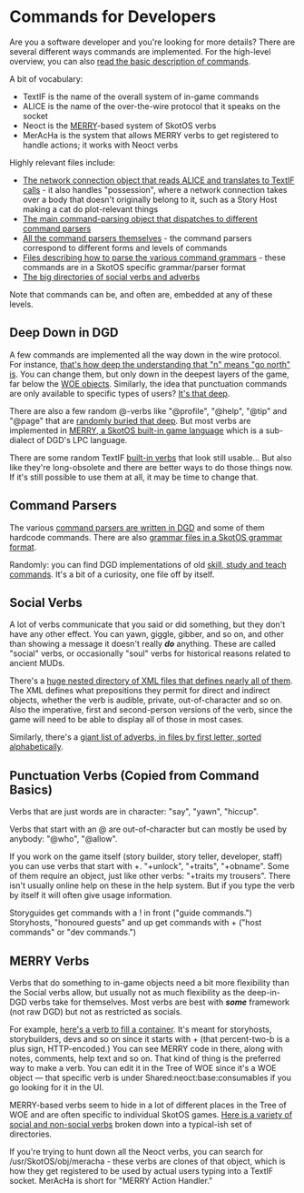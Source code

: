 # Commands for Developers

Are you a software developer and you're looking for more details? There are several different ways commands are implemented. For the high-level overview, you can also [read the basic description of commands](../Basics/Commands.md).

A bit of vocabulary:

* TextIF is the name of the overall system of in-game commands
* ALICE is the name of the over-the-wire protocol that it speaks on the socket
* Neoct is the [MERRY](../Story_Builder/LanguageExplanation.md)-based system of SkotOS verbs
* MerAcHa is the system that allows MERRY verbs to get registered to handle actions; it works with Neoct verbs

Highly relevant files include:

* [The network connection object that reads ALICE and translates to TextIF calls](https://github.com/ChatTheatre/SkotOS/blob/master/skoot/usr/TextIF/obj/user.c) - it also handles "possession", where a network connection takes over a body that doesn't originally belong to it, such as a Story Host making a cat do plot-relevant things
* [The main command-parsing object that dispatches to different command parsers](https://github.com/ChatTheatre/SkotOS/blob/master/skoot/usr/TextIF/main.c)
* [All the command parsers themselves](https://github.com/ChatTheatre/SkotOS/tree/master/skoot/usr/TextIF/sys/parser) - the command parsers correspond to different forms and levels of commands
* [Files describing how to parse the various command grammars](https://github.com/ChatTheatre/SkotOS/tree/master/skoot/usr/TextIF/grammar/) - these commands are in a SkotOS specific grammar/parser format
* [The big directories of social verbs and adverbs](https://github.com/ChatTheatre/SkotOS/tree/master/skoot/data/vault/Socials)

Note that commands can be, and often are, embedded at any of these levels.

## Deep Down in DGD

A few commands are implemented all the way down in the wire protocol. For instance, [that's how deep the understanding that "n" means "go north" is](https://github.com/ChatTheatre/SkotOS/blob/master/skoot/usr/TextIF/obj/user.c#L793). You can change them, but only down in the deepest layers of the game, far below the [WOE objects](../Story_Builder/woe_workflow.md). Similarly, the idea that punctuation commands are only available to specific types of users? [It's that deep](https://github.com/ChatTheatre/SkotOS/blob/master/skoot/usr/TextIF/main.c#L165).

There are also a few random @-verbs like "@profile", "@help", "@tip" and "@page" that are [randomly buried that deep](https://github.com/ChatTheatre/SkotOS/blob/master/skoot/usr/TextIF/main.c#L262). But most verbs are implemented in [MERRY, a SkotOS built-in game language](../Story_Builder/LanguageExplanation.md) which is a sub-dialect of DGD's LPC language.

There are some random TextIF [built-in verbs](https://github.com/ChatTheatre/SkotOS/blob/master/skoot/usr/TextIF/main.c#L327) that look still usable... But also like they're long-obsolete and there are better ways to do those things now. If it's still possible to use them at all, it may be time to change that.

## Command Parsers

The various [command parsers are written in DGD](https://github.com/ChatTheatre/SkotOS/tree/master/skoot/usr/TextIF/sys/parser) and some of them hardcode commands. There are also [grammar files in a SkotOS grammar format](https://github.com/ChatTheatre/SkotOS/tree/master/skoot/usr/TextIF/grammar/).

Randomly: you can find DGD implementations of old [skill, study and teach commands](https://github.com/ChatTheatre/SkotOS/blob/master/skoot/usr/TextIF/sys/cmds/study_teach.c). It's a bit of a curiosity, one file off by itself.

## Social Verbs

A lot of verbs communicate that you said or did something, but they don't have any other effect. You can yawn, giggle, gibber, and so on, and other than showing a message it doesn't really ***do*** anything. These are called "social" verbs, or occasionally "soul" verbs for historical reasons related to ancient MUDs.

There's a [huge nested directory of XML files that defines nearly all of them](https://github.com/ChatTheatre/SkotOS/tree/master/skoot/data/vault/Socials/Verbs). The XML defines what prepositions they permit for direct and indirect objects, whether the verb is audible, private, out-of-character and so on. Also the imperative, first and second-person versions of the verb, since the game will need to be able to display all of those in most cases.

Similarly, there's a [giant list of adverbs, in files by first letter, sorted alphabetically](https://github.com/ChatTheatre/SkotOS/tree/master/skoot/data/vault/Socials/AdvCats/Evokes).

## Punctuation Verbs (Copied from Command Basics)

Verbs that are just words are in character: "say", "yawn", "hiccup".

Verbs that start with an @ are out-of-character but can mostly be used by anybody: "@who", "@allow".

If you work on the game itself (story builder, story teller, developer, staff) you can use verbs that start with +. "+unlock", "+traits", "+obname". Some of them require an object, just like other verbs: "+traits my trousers". There isn't usually online help on these in the help system. But if you type the verb by itself it will often give usage information.

Storyguides get commands with a ! in front ("guide commands.") Storyhosts, "honoured guests" and up get commands with + ("host commands" or "dev commands.")

## MERRY Verbs

Verbs that do something to in-game objects need a bit more flexibility than the Social verbs allow, but usually not as much flexibility as the deep-in-DGD verbs take for themselves. Most verbs are best with ***some*** framework (not raw DGD) but not as restricted as socials.

For example, [here's a verb to fill a container](https://github.com/ChatTheatre/SkotOS/blob/master/skoot/data/vault/Shared/neoct/base/consumables/%252Bfill.xml). It's meant for storyhosts, storybuilders, devs and so on since it starts with + (that percent-two-b is a plus sign, HTTP-encoded.) You can see MERRY code in there, along with notes, comments, help text and so on. That kind of thing is the preferred way to make a verb. You can edit it in the Tree of WOE since it's a WOE object &mdash; that specific verb is under Shared:neoct:base:consumables if you go looking for it in the UI.

MERRY-based verbs seem to hide in a lot of different places in the Tree of WOE and are often specific to individual SkotOS games. [Here is a variety of social and non-social verbs](https://github.com/ChatTheatre/SkotOS/tree/master/skoot/data/vault/S7-Neoct) broken down into a typical-ish set of directories.

If you're trying to hunt down all the Neoct verbs, you can search for /usr/SkotOS/obj/meracha - these verbs are clones of that object, which is how they get registered to be used by actual users typing into a TextIF socket. MerAcHa is short for "MERRY Action Handler."
